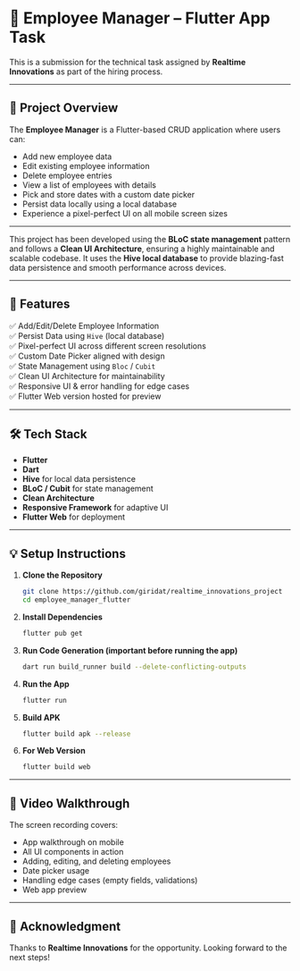 # 📱 Employee Manager – Flutter App Task

This is a submission for the technical task assigned by **Realtime Innovations** as part of the hiring process.

---

## 📌 Project Overview

The **Employee Manager** is a Flutter-based CRUD application where users can:

- Add new employee data
- Edit existing employee information
- Delete employee entries
- View a list of employees with details
- Pick and store dates with a custom date picker
- Persist data locally using a local database
- Experience a pixel-perfect UI on all mobile screen sizes

---

This project has been developed using the **BLoC state management** pattern and follows a **Clean UI Architecture**, ensuring a highly maintainable and scalable codebase. It uses the **Hive local database** to provide blazing-fast data persistence and smooth performance across devices.

---

## 🚀 Features

✅ Add/Edit/Delete Employee Information  
✅ Persist Data using `Hive` (local database)  
✅ Pixel-perfect UI across different screen resolutions  
✅ Custom Date Picker aligned with design  
✅ State Management using `Bloc` / `Cubit`  
✅ Clean UI Architecture for maintainability  
✅ Responsive UI & error handling for edge cases  
✅ Flutter Web version hosted for preview

---

## 🛠️ Tech Stack

- **Flutter**
- **Dart**
- **Hive** for local data persistence
- **BLoC / Cubit** for state management
- **Clean Architecture**
- **Responsive Framework** for adaptive UI
- **Flutter Web** for deployment

---



## 💡 Setup Instructions

1. **Clone the Repository**
   ```bash
   git clone https://github.com/giridat/realtime_innovations_project
   cd employee_manager_flutter
   ```

2. **Install Dependencies**
   ```bash
   flutter pub get
   ```

3. **Run Code Generation (important before running the app)**
   ```bash
   dart run build_runner build --delete-conflicting-outputs
   ```

4. **Run the App**
   ```bash
   flutter run
   ```

5. **Build APK**
   ```bash
   flutter build apk --release
   ```

6. **For Web Version**
   ```bash
   flutter build web
   ```

---
## 🎥 Video Walkthrough

The screen recording covers:

- App walkthrough on mobile
- All UI components in action
- Adding, editing, and deleting employees
- Date picker usage
- Handling edge cases (empty fields, validations)
- Web app preview

---

## 🙏 Acknowledgment

Thanks to **Realtime Innovations** for the opportunity. Looking forward to the next steps!
